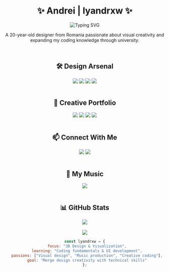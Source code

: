 <h1 align="center">✨ Andrei | lyandrxw ✨</h1>

<div align="center">
  <img src="https://readme-typing-svg.herokuapp.com?font=Fira+Code&size=25&duration=3000&pause=1000&color=00FFFF&center=true&vCenter=true&width=500&lines=3D+Designer;UI/UX+Designer;Creative+Developer;Music+Producer" alt="Typing SVG" />
</div>

<p align="center">A 20-year-old designer from Romania passionate about visual creativity and expanding my coding knowledge through university.</p>

<br/>

<h2 align="center">🛠️ Design Arsenal</h2>

<div align="center">
  <img src="https://img.shields.io/badge/blender-%23F5792A.svg?style=for-the-badge&logo=blender&logoColor=white" />
  <img src="https://img.shields.io/badge/unrealengine-%23313131.svg?style=for-the-badge&logo=unrealengine&logoColor=white" />
  <img src="https://img.shields.io/badge/adobe%20photoshop-%2331A8FF.svg?style=for-the-badge&logo=adobe%20photoshop&logoColor=white" />
  <img src="https://img.shields.io/badge/adobe%20illustrator-%23FF9A00.svg?style=for-the-badge&logo=adobe%20illustrator&logoColor=white" />
</div>

<br/>

<h2 align="center">🌟 Creative Portfolio</h2>

<div align="center">
  <a href="https://www.behance.net/andreiradu05"><img src="https://img.shields.io/badge/Behance-%231769FF.svg?style=for-the-badge&logo=behance&logoColor=white" /></a>
  <a href="https://www.artstation.com/andreiradu"><img src="https://img.shields.io/badge/ArtStation-%2313AFF0.svg?style=for-the-badge&logo=ArtStation&logoColor=white" /></a>
  <a href="https://www.instagram.com/lyandrxw.gfx/?hl=en"><img src="https://img.shields.io/badge/Instagram-%23E4405F.svg?style=for-the-badge&logo=Instagram&logoColor=white" /></a>
  <a href="https://open.spotify.com/artist/7IddJJ04sUlBJxKuKnRqoV?si=b28e93bf76c843a1"><img src="https://img.shields.io/badge/Spotify-%231DB954.svg?style=for-the-badge&logo=spotify&logoColor=white" /></a>
</div>

<br/>

<h2 align="center">📫 Connect With Me</h2>

<div align="center">
  <a href="https://www.instagram.com/lyandrxw/?hl=en"><img src="https://img.shields.io/badge/Instagram-%23E4405F.svg?style=for-the-badge&logo=Instagram&logoColor=white" /></a>
  <a href="https://discord.com/users/lyandrxw"><img src="https://img.shields.io/badge/Discord-%235865F2.svg?style=for-the-badge&logo=discord&logoColor=white" /></a>
</div>

<br/>

<h2 align="center">🎵 My Music</h2>

<div align="center">
  <a href="https://open.spotify.com/artist/7IddJJ04sUlBJxKuKnRqoV?si=b28e93bf76c843a1">
    <img src="https://img.shields.io/badge/Listen%20on%20Spotify-%231DB954.svg?style=for-the-badge&logo=spotify&logoColor=white" />
  </a>
</div>

<br/>

<h2 align="center">📊 GitHub Stats</h2>

<div align="center">
  <img src="https://github-readme-stats.vercel.app/api?username=lyandrxw&show_icons=true&theme=radical&border_color=00FFFF&border_radius=10&bg_color=0D1117&title_color=00FFFF&icon_color=00FFFF" />
</div>

<br/>

<div align="center">
  <img src="https://komarev.com/ghpvc/?username=lyandrxw&color=00FFFF&style=flat-square&label=Profile+Views" />
</div>

<div align="center">
  
  ```javascript
  const lyandrxw = {
    focus: "3D Design & Visualization",
    learning: "Coding fundamentals & UI development",
    passions: ["Visual design", "Music production", "Creative coding"],
    goal: "Merge design creativity with technical skills"
  };
  ```
  
</div>
